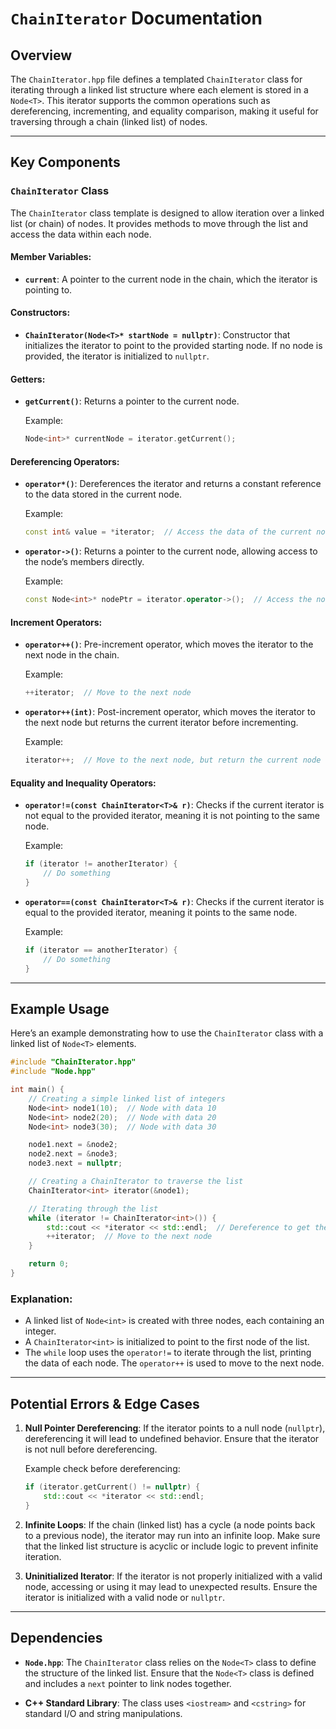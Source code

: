 # `ChainIterator` Documentation

## Overview

The `ChainIterator.hpp` file defines a templated `ChainIterator` class for iterating through a linked list structure where each element is stored in a `Node<T>`. This iterator supports the common operations such as dereferencing, incrementing, and equality comparison, making it useful for traversing through a chain (linked list) of nodes.

---

## Key Components

### `ChainIterator` Class

The `ChainIterator` class template is designed to allow iteration over a linked list (or chain) of nodes. It provides methods to move through the list and access the data within each node.

#### Member Variables:
- **`current`**: A pointer to the current node in the chain, which the iterator is pointing to.

#### Constructors:
- **`ChainIterator(Node<T>* startNode = nullptr)`**: Constructor that initializes the iterator to point to the provided starting node. If no node is provided, the iterator is initialized to `nullptr`.

#### Getters:
- **`getCurrent()`**: Returns a pointer to the current node.

  Example:
  ```cpp
  Node<int>* currentNode = iterator.getCurrent();
  ```

#### Dereferencing Operators:
- **`operator*()`**: Dereferences the iterator and returns a constant reference to the data stored in the current node.
  
  Example:
  ```cpp
  const int& value = *iterator;  // Access the data of the current node
  ```

- **`operator->()`**: Returns a pointer to the current node, allowing access to the node’s members directly.
  
  Example:
  ```cpp
  const Node<int>* nodePtr = iterator.operator->();  // Access the node's properties
  ```

#### Increment Operators:
- **`operator++()`**: Pre-increment operator, which moves the iterator to the next node in the chain.

  Example:
  ```cpp
  ++iterator;  // Move to the next node
  ```

- **`operator++(int)`**: Post-increment operator, which moves the iterator to the next node but returns the current iterator before incrementing.
  
  Example:
  ```cpp
  iterator++;  // Move to the next node, but return the current node
  ```

#### Equality and Inequality Operators:
- **`operator!=(const ChainIterator<T>& r)`**: Checks if the current iterator is not equal to the provided iterator, meaning it is not pointing to the same node.
  
  Example:
  ```cpp
  if (iterator != anotherIterator) {
      // Do something
  }
  ```

- **`operator==(const ChainIterator<T>& r)`**: Checks if the current iterator is equal to the provided iterator, meaning it points to the same node.
  
  Example:
  ```cpp
  if (iterator == anotherIterator) {
      // Do something
  }
  ```

---

## Example Usage

Here’s an example demonstrating how to use the `ChainIterator` class with a linked list of `Node<T>` elements.

```cpp
#include "ChainIterator.hpp"
#include "Node.hpp"

int main() {
    // Creating a simple linked list of integers
    Node<int> node1(10);  // Node with data 10
    Node<int> node2(20);  // Node with data 20
    Node<int> node3(30);  // Node with data 30

    node1.next = &node2;
    node2.next = &node3;
    node3.next = nullptr;

    // Creating a ChainIterator to traverse the list
    ChainIterator<int> iterator(&node1);

    // Iterating through the list
    while (iterator != ChainIterator<int>()) {
        std::cout << *iterator << std::endl;  // Dereference to get the data
        ++iterator;  // Move to the next node
    }

    return 0;
}
```

### Explanation:
- A linked list of `Node<int>` is created with three nodes, each containing an integer.
- A `ChainIterator<int>` is initialized to point to the first node of the list.
- The `while` loop uses the `operator!=` to iterate through the list, printing the data of each node. The `operator++` is used to move to the next node.

---

## Potential Errors & Edge Cases

1. **Null Pointer Dereferencing**: If the iterator points to a null node (`nullptr`), dereferencing it will lead to undefined behavior. Ensure that the iterator is not null before dereferencing.
   
   Example check before dereferencing:
   ```cpp
   if (iterator.getCurrent() != nullptr) {
       std::cout << *iterator << std::endl;
   }
   ```

2. **Infinite Loops**: If the chain (linked list) has a cycle (a node points back to a previous node), the iterator may run into an infinite loop. Make sure that the linked list structure is acyclic or include logic to prevent infinite iteration.

3. **Uninitialized Iterator**: If the iterator is not properly initialized with a valid node, accessing or using it may lead to unexpected results. Ensure the iterator is initialized with a valid node or `nullptr`.

---

## Dependencies

- **`Node.hpp`**: The `ChainIterator` class relies on the `Node<T>` class to define the structure of the linked list. Ensure that the `Node<T>` class is defined and includes a `next` pointer to link nodes together.
  
- **C++ Standard Library**: The class uses `<iostream>` and `<cstring>` for standard I/O and string manipulations.
